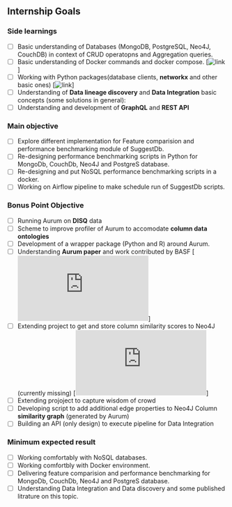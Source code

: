 ## Internship Goals

### Side learnings
- [ ] Basic understanding of Databases (MongoDB, PostgreSQL, Neo4J, CouchDB) in context of CRUD operatopns and Aggregation queries.
- [ ] Basic understanding of Docker commands and docker compose. [![link](https://stackify.com/docker-tutorial/)]
- [ ] Working with Python packages(database clients, __networkx__ and other basic ones) [![link](https://networkx.org/)]
- [ ] Understanding of __Data lineage discovery__ and __Data Integration__ basic concepts (some solutions in general):
- [ ] Understanding and development of __GraphQL__ and __REST API__

### Main objective
- [ ] Explore different implementation for Feature comparision and performance benchmarking module of SuggestDb.
- [ ] Re-designing performance benchmarking scripts in Python for MongoDb, CouchDb, Neo4J and PostgreS database.
- [ ] Re-designing and put NoSQL performance benchmarking scripts in a docker.
- [ ] Working on Airflow pipeline to make schedule run of SuggestDb scripts.

### Bonus Point Objective
- [ ] Running Aurum on __DISQ__ data
- [ ] Scheme to improve profiler of Aurum to accomodate __column data ontologies__
- [ ] Development of a wrapper package (Python and R) around Aurum.
- [ ] Understanding __Aurum paper__ and work contributed by BASF [![link](https://github.com/mitdbg/aurum-datadiscovery/blob/master/knowledgerepr/fieldnetwork.py)]
- [ ] Extending project to get and store column similarity scores to Neo4J (currently missing) [![link](https://github.com/mitdbg/aurum-datadiscovery/blob/master/knowledgerepr/fieldnetwork.py)]
- [ ] Extending projoject to capture wisdom of crowd
- [ ] Developing script to add additional edge properties to Neo4J Column __similarity graph__ (generated by Aurum) 
- [ ] Building an API (only design) to execute pipeline for Data Integration
### Minimum expected result
- [ ] Working comfortably with NoSQL databases.
- [ ] Working comfortbly with Docker environment.
- [ ] Delivering feature comparision and performance benchmarking for MongoDb, CouchDb, Neo4J and PostgreS database.
- [ ] Understanding Data Integration and Data discovery and some published litrature on this topic.
